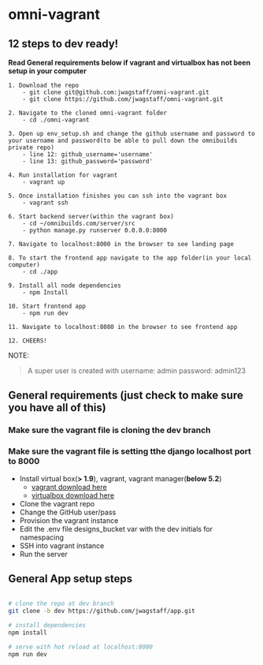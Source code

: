# omni-vagrant


## 12 steps to dev ready!
**Read General requirements below if vagrant and virtualbox has not been setup in your computer**

```
1. Download the repo
    - git clone git@github.com:jwagstaff/omni-vagrant.git
    - git clone https://github.com/jwagstaff/omni-vagrant.git

2. Navigate to the cloned omni-vagrant folder
    - cd ./omni-vagrant

3. Open up env_setup.sh and change the github username and password to your username and password(to be able to pull down the omnibuilds private repo)
    - line 12: github_username='username'
    - line 13: github_password='password'

4. Run installation for vagrant
    - vagrant up

5. Once installation finishes you can ssh into the vagrant box
    - vagrant ssh

6. Start backend server(within the vagrant box)
    - cd ~/omnibuilds.com/server/src
    - python manage.py runserver 0.0.0.0:8000

7. Navigate to localhost:8000 in the browser to see landing page

8. To start the frontend app navigate to the app folder(in your local computer)
    - cd ./app

9. Install all node dependencies
    - npm Install

10. Start frontend app
    - npm run dev

11. Navigate to localhost:8080 in the browser to see frontend app

12. CHEERS!
```

NOTE:
> A super user is created with username: admin password: admin123

## General requirements (just check to make sure you have all of this)

### Make sure the vagrant file is cloning the dev branch
### Make sure the vagrant file is setting tthe django localhost port to 8000

* Install virtual box(**> 1.9**), vagrant, vagrant manager(**below 5.2**)
  - [vagrant download here](https://www.vagrantup.com/downloads.html)
  - [virtualbox download here](https://www.virtualbox.org/wiki/Download_Old_Builds_5_1)
* Clone the vagrant repo
* Change the GitHub user/pass
* Provision the vagrant instance
* Edit the .env file designs_bucket var with the dev initials for namespacing
* SSH into vagrant instance
* Run the server

## General App setup steps

```bash

# clone the repo at dev branch
git clone -b dev https://github.com/jwagstaff/app.git

# install dependencies
npm install

# serve with hot reload at localhost:8080
npm run dev

```
